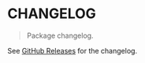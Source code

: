 # CHANGELOG

> Package changelog.

See [GitHub Releases](https://github.com/stdlib-js/assert-is-whitespace/releases) for the changelog.